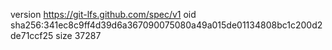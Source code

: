 version https://git-lfs.github.com/spec/v1
oid sha256:341ec8c9ff4d39d6a367090075080a49a015de01134808bc1c200d2de71ccf25
size 37287
